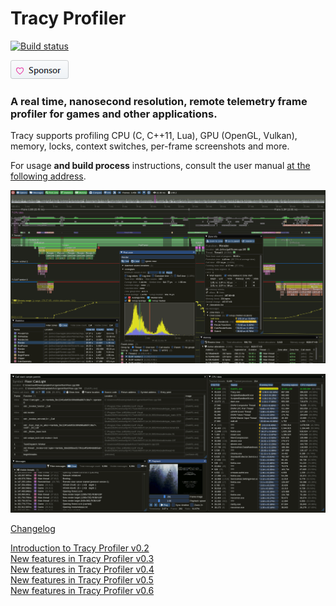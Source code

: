 # Tracy Profiler

[![Build status](https://ci.appveyor.com/api/projects/status/968a88arq06gm3el/branch/master?svg=true)](https://ci.appveyor.com/project/wolfpld/tracy/branch/master)

[![Sponsor](.github/sponsor.png)](https://github.com/sponsors/wolfpld/)

### A real time, nanosecond resolution, remote telemetry frame profiler for games and other applications.

Tracy supports profiling CPU (C, C++11, Lua), GPU (OpenGL, Vulkan), memory, locks, context switches, per-frame screenshots and more.

For usage **and build process** instructions, consult the user manual [at the following address](https://github.com/wolfpld/tracy/releases).

![](doc/profiler.png)

![](doc/profiler2.png)

[Changelog](NEWS)

[Introduction to Tracy Profiler v0.2](https://www.youtube.com/watch?v=fB5B46lbapc)  
[New features in Tracy Profiler v0.3](https://www.youtube.com/watch?v=3SXpDpDh2Uo)  
[New features in Tracy Profiler v0.4](https://www.youtube.com/watch?v=eAkgkaO8B9o)  
[New features in Tracy Profiler v0.5](https://www.youtube.com/watch?v=P6E7qLMmzTQ)  
[New features in Tracy Profiler v0.6](https://www.youtube.com/watch?v=uJkrFgriuOo)
